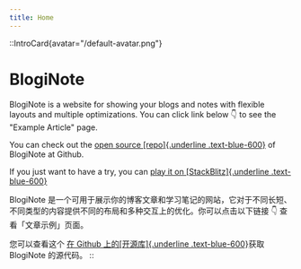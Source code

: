 ```yaml
---
title: Home
---
```


::IntroCard{avatar="/default-avatar.png"}
# BlogiNote

BlogiNote is a website for showing your blogs and notes with flexible layouts and multiple optimizations. You can click link below :point_down: to see the "Example Article" page.

You can check out the [open source [repo]{.underline .text-blue-600}](https://github.com/Benbinbin/BlogiNote) of BlogiNote at Github.

If you just want to have a try, you can [play it on [StackBlitz]{.underline .text-blue-600}](https://stackblitz.com/edit/github-qrmhoj)

BlogiNote 是一个可用于展示你的博客文章和学习笔记的网站，它对于不同长短、不同类型的内容提供不同的布局和多种交互上的优化。你可以点击以下链接 :point_down: 查看「文章示例」页面。

您可以查看这个 [在 Github 上的[开源库]{.underline .text-blue-600}](https://github.com/Benbinbin/BlogiNote)获取 BlogiNote 的源代码。
::